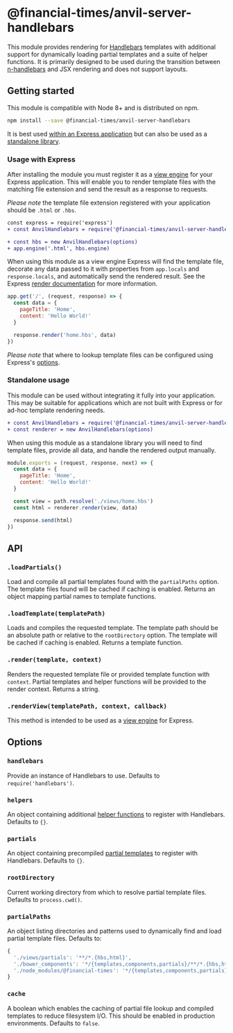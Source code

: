 # @financial-times/anvil-server-handlebars

This module provides rendering for [Handlebars] templates with additional support for dynamically loading partial templates and a suite of helper functions. It is primarily designed to be used during the transition between [n-handlebars] and JSX rendering and does not support layouts.

[Handlebars]: https://handlebarsjs.com/
[n-handlebars]: https://github.com/Financial-Times/n-handlebars


## Getting started

This module is compatible with Node 8+ and is distributed on npm.

```sh
npm install --save @financial-times/anvil-server-handlebars
```

It is best used [within an Express application](#usage-with-express) but can also be used as a [standalone library](#standalone-usage).


### Usage with Express

After installing the module you must register it as a [view engine] for your Express application. This will enable you to render template files with the matching file extension and send the result as a response to requests.

_Please note_ the template file extension registered with your application should be `.html` or `.hbs`.

```diff
const express = require('express')
+ const AnvilHandlebars = require('@financial-times/anvil-server-handlebars')

+ const hbs = new AnvilHandlebars(options)
+ app.engine('.html', hbs.engine)
```

When using this module as a view engine Express will find the template file, decorate any data passed to it with properties from `app.locals` and `response.locals`, and automatically send the rendered result. See the Express [render documentation] for more information.

```js
app.get('/', (request, response) => {
  const data = {
    pageTitle: 'Home',
    content: 'Hello World!'
  }

  response.render('home.hbs', data)
})
```

_Please note_ that where to lookup template files can be configured using Express's [options](#options).

[view engine]: https://expressjs.com/en/guide/using-template-engines.html
[render documentation]: https://expressjs.com/en/4x/api.html#res.render
[settings]: https://expressjs.com/en/api.html#app.settings.table


### Standalone usage

This module can be used without integrating it fully into your application. This may be suitable for applications which are not built with Express or for ad-hoc template rendering needs.

```diff
+ const AnvilHandlebars = require('@financial-times/anvil-server-handlebars')
+ const renderer = new AnvilHandlebars(options)
```

When using this module as a standalone library you will need to find template files, provide all data, and handle the rendered output manually.

```js
module.exports = (request, response, next) => {
  const data = {
    pageTitle: 'Home',
    content: 'Hello World!'
  }

  const view = path.resolve('./views/home.hbs')
  const html = renderer.render(view, data)

  response.send(html)
})
```


## API

### `.loadPartials()`

Load and compile all partial templates found with the `partialPaths` option. The template files found will be cached if caching is enabled. Returns an object mapping partial names to template functions.

### `.loadTemplate(templatePath)`

Loads and compiles the requested template. The template path should be an absolute path or relative to the `rootDirectory` option. The template will be cached if caching is enabled. Returns a template function.

### `.render(template, context)`

Renders the requested template file or provided template function with `context`. Partial templates and helper functions will be provided to the render context. Returns a string.

### `.renderView(templatePath, context, callback)`

This method is intended to be used as a [view engine] for Express.


## Options

### `handlebars`

Provide an instance of Handlebars to use. Defaults to `require('handlebars')`.

### `helpers`

An object containing additional [helper functions] to register with Handlebars. Defaults to `{}`.

### `partials`

An object containing precompiled [partial templates] to register with Handlebars. Defaults to `{}`.

### `rootDirectory`

Current working directory from which to resolve partial template files. Defaults to `process.cwd()`.

### `partialPaths`

An object listing directories and patterns used to dynamically find and load partial template files. Defaults to:

```js
{
  './views/partials': '**/*.{hbs,html}',
  './bower_components': '*/{templates,components,partials}/**/*.{hbs,html}',
  './node_modules/@financial-times': '*/{templates,components,partials}/**/*.{hbs,html}'
}
```

### `cache`

A boolean which enables the caching of partial file lookup and compiled templates to reduce filesystem I/O. This should be enabled in production environments. Defaults to `false`.

[helper functions]: http://handlebarsjs.com/builtin_helpers.html
[partial templates]: https://handlebarsjs.com/partials.html
[n-express]: https://github.com/Financial-Times/n-express
